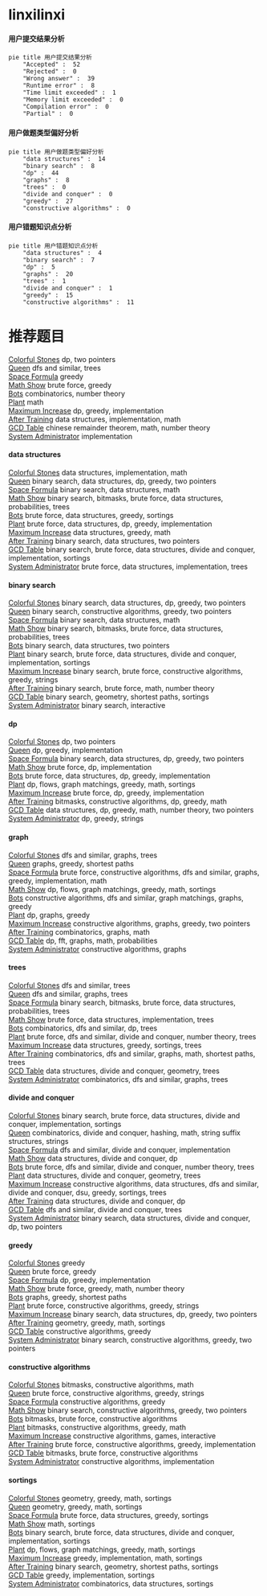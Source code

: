 # linxilinxi
<!-- tabs:start -->
#### **用户提交结果分析**

```mermaid
pie title 用户提交结果分析
    "Accepted" :  52
    "Rejected" :  0
    "Wrong answer" :  39
    "Runtime error" :  8
    "Time limit exceeded" :  1
    "Memory limit exceeded" :  0
    "Compilation error" :  0
    "Partial" :  0
```
#### **用户做题类型偏好分析**

```mermaid
pie title 用户做题类型偏好分析
    "data structures" :  14
    "binary search" :  8
    "dp" :  44
    "graphs" :  8
    "trees" :  0
    "divide and conquer" :  0
    "greedy" :  27
    "constructive algorithms" :  0
```
#### **用户错题知识点分析**

```mermaid
pie title 用户错题知识点分析
    "data structures" :  4
    "binary search" :  7
    "dp" :  5
    "graphs" :  20
    "trees" :  1
    "divide and conquer" :  1
    "greedy" :  15
    "constructive algorithms" :  11
```
<!-- tabs:end -->
# 推荐题目
[Colorful Stones](http://codeforces.com/problemset/problem/264/D)		dp,
                        two pointers		  
[Queen](http://codeforces.com/problemset/problem/1143/C)		dfs and similar,
                        trees		  
[Space Formula](http://codeforces.com/problemset/problem/1046/C)		greedy		  
[Math Show](http://codeforces.com/problemset/problem/846/B)		brute force,
                        greedy		  
[Bots](http://codeforces.com/problemset/problem/575/H)		combinatorics,
                        number theory		  
[Plant](https://codeforces.com/contest/186/problem/C)		math		  
[Maximum Increase](http://codeforces.com/problemset/problem/702/A)		dp,
                        greedy,
                        implementation		  
[After Training](http://codeforces.com/problemset/problem/195/B)		data structures,
                        implementation,
                        math		  
[GCD Table](http://codeforces.com/problemset/problem/338/D)		chinese remainder theorem,
                        math,
                        number theory		  
[System Administrator](http://codeforces.com/problemset/problem/245/A)		implementation		  
<!-- tabs:start -->
#### **data structures**
[Colorful Stones](http://codeforces.com/problemset/problem/195/B)		data structures,
                        implementation,
                        math		  
[Queen](http://codeforces.com/problemset/problem/1492/C)		binary search,
                        data structures,
                        dp,
                        greedy,
                        two pointers		  
[Space Formula](http://codeforces.com/problemset/problem/1490/G)		binary search,
                        data structures,
                        math		  
[Math Show](http://codeforces.com/problemset/problem/1479/D)		binary search,
                        bitmasks,
                        brute force,
                        data structures,
                        probabilities,
                        trees		  
[Bots](http://codeforces.com/problemset/problem/1497/A)		brute force,
                        data structures,
                        greedy,
                        sortings		  
[Plant](http://codeforces.com/problemset/problem/1491/C)		brute force,
                        data structures,
                        dp,
                        greedy,
                        implementation		  
[Maximum Increase](http://codeforces.com/problemset/problem/1492/B)		data structures,
                        greedy,
                        math		  
[After Training](http://codeforces.com/problemset/problem/1436/E)		binary search,
                        data structures,
                        two pointers		  
[GCD Table](http://codeforces.com/problemset/problem/1461/D)		binary search,
                        brute force,
                        data structures,
                        divide and conquer,
                        implementation,
                        sortings		  
[System Administrator](http://codeforces.com/problemset/problem/1511/C)		brute force,
                        data structures,
                        implementation,
                        trees		  
#### **binary search**
[Colorful Stones](http://codeforces.com/problemset/problem/1492/C)		binary search,
                        data structures,
                        dp,
                        greedy,
                        two pointers		  
[Queen](http://codeforces.com/problemset/problem/1463/D)		binary search,
                        constructive algorithms,
                        greedy,
                        two pointers		  
[Space Formula](http://codeforces.com/problemset/problem/1490/G)		binary search,
                        data structures,
                        math		  
[Math Show](http://codeforces.com/problemset/problem/1479/D)		binary search,
                        bitmasks,
                        brute force,
                        data structures,
                        probabilities,
                        trees		  
[Bots](http://codeforces.com/problemset/problem/1436/E)		binary search,
                        data structures,
                        two pointers		  
[Plant](http://codeforces.com/problemset/problem/1461/D)		binary search,
                        brute force,
                        data structures,
                        divide and conquer,
                        implementation,
                        sortings		  
[Maximum Increase](http://codeforces.com/problemset/problem/1493/C)		binary search,
                        brute force,
                        constructive algorithms,
                        greedy,
                        strings		  
[After Training](http://codeforces.com/problemset/problem/1487/D)		binary search,
                        brute force,
                        math,
                        number theory		  
[GCD Table](http://codeforces.com/problemset/problem/1486/B)		binary search,
                        geometry,
                        shortest paths,
                        sortings		  
[System Administrator](http://codeforces.com/problemset/problem/1486/C1)		binary search,
                        interactive		  
#### **dp**
[Colorful Stones](http://codeforces.com/problemset/problem/264/D)		dp,
                        two pointers		  
[Queen](http://codeforces.com/problemset/problem/702/A)		dp,
                        greedy,
                        implementation		  
[Space Formula](http://codeforces.com/problemset/problem/1492/C)		binary search,
                        data structures,
                        dp,
                        greedy,
                        two pointers		  
[Math Show](https://codeforces.com/contest/1457/problem/C)		brute force,
                        dp,
                        implementation		  
[Bots](http://codeforces.com/problemset/problem/1491/C)		brute force,
                        data structures,
                        dp,
                        greedy,
                        implementation		  
[Plant](http://codeforces.com/problemset/problem/1437/C)		dp,
                        flows,
                        graph matchings,
                        greedy,
                        math,
                        sortings		  
[Maximum Increase](http://codeforces.com/problemset/problem/1499/B)		brute force,
                        dp,
                        greedy,
                        implementation		  
[After Training](http://codeforces.com/problemset/problem/1491/D)		bitmasks,
                        constructive algorithms,
                        dp,
                        greedy,
                        math		  
[GCD Table](http://codeforces.com/problemset/problem/1497/E1)		data structures,
                        dp,
                        greedy,
                        math,
                        number theory,
                        two pointers		  
[System Administrator](http://codeforces.com/problemset/problem/1466/C)		dp,
                        greedy,
                        strings		  
#### **graph**
[Colorful Stones](http://codeforces.com/problemset/problem/115/A)		dfs and similar,
                        graphs,
                        trees		  
[Queen](http://codeforces.com/problemset/problem/545/E)		graphs,
                        greedy,
                        shortest paths		  
[Space Formula](http://codeforces.com/problemset/problem/1487/C)		brute force,
                        constructive algorithms,
                        dfs and similar,
                        graphs,
                        greedy,
                        implementation,
                        math		  
[Math Show](http://codeforces.com/problemset/problem/1437/C)		dp,
                        flows,
                        graph matchings,
                        greedy,
                        math,
                        sortings		  
[Bots](http://codeforces.com/problemset/problem/1470/D)		constructive algorithms,
                        dfs and similar,
                        graph matchings,
                        graphs,
                        greedy		  
[Plant](http://codeforces.com/problemset/problem/1476/C)		dp,
                        graphs,
                        greedy		  
[Maximum Increase](http://codeforces.com/problemset/problem/1304/D)		constructive algorithms,
                        graphs,
                        greedy,
                        two pointers		  
[After Training](http://codeforces.com/problemset/problem/1475/C)		combinatorics,
                        graphs,
                        math		  
[GCD Table](http://codeforces.com/problemset/problem/553/E)		dp,
                        fft,
                        graphs,
                        math,
                        probabilities		  
[System Administrator](http://codeforces.com/problemset/problem/1495/C)		constructive algorithms,
                        graphs		  
#### **trees**
[Colorful Stones](http://codeforces.com/problemset/problem/1143/C)		dfs and similar,
                        trees		  
[Queen](http://codeforces.com/problemset/problem/115/A)		dfs and similar,
                        graphs,
                        trees		  
[Space Formula](http://codeforces.com/problemset/problem/1479/D)		binary search,
                        bitmasks,
                        brute force,
                        data structures,
                        probabilities,
                        trees		  
[Math Show](http://codeforces.com/problemset/problem/1511/C)		brute force,
                        data structures,
                        implementation,
                        trees		  
[Bots](http://codeforces.com/problemset/problem/1499/F)		combinatorics,
                        dfs and similar,
                        dp,
                        trees		  
[Plant](http://codeforces.com/problemset/problem/1491/E)		brute force,
                        dfs and similar,
                        divide and conquer,
                        number theory,
                        trees		  
[Maximum Increase](http://codeforces.com/problemset/problem/1466/D)		data structures,
                        greedy,
                        sortings,
                        trees		  
[After Training](http://codeforces.com/problemset/problem/1495/D)		combinatorics,
                        dfs and similar,
                        graphs,
                        math,
                        shortest paths,
                        trees		  
[GCD Table](http://codeforces.com/problemset/problem/1303/G)		data structures,
                        divide and conquer,
                        geometry,
                        trees		  
[System Administrator](http://codeforces.com/problemset/problem/1454/E)		combinatorics,
                        dfs and similar,
                        graphs,
                        trees		  
#### **divide and conquer**
[Colorful Stones](http://codeforces.com/problemset/problem/1461/D)		binary search,
                        brute force,
                        data structures,
                        divide and conquer,
                        implementation,
                        sortings		  
[Queen](http://codeforces.com/problemset/problem/1466/G)		combinatorics,
                        divide and conquer,
                        hashing,
                        math,
                        string suffix structures,
                        strings		  
[Space Formula](http://codeforces.com/problemset/problem/1490/D)		dfs and similar,
                        divide and conquer,
                        implementation		  
[Math Show](https://codeforces.com/contest/1483/problem/C)		data structures,
                        divide and conquer,
                        dp		  
[Bots](http://codeforces.com/problemset/problem/1491/E)		brute force,
                        dfs and similar,
                        divide and conquer,
                        number theory,
                        trees		  
[Plant](http://codeforces.com/problemset/problem/1303/G)		data structures,
                        divide and conquer,
                        geometry,
                        trees		  
[Maximum Increase](http://codeforces.com/problemset/problem/1494/D)		constructive algorithms,
                        data structures,
                        dfs and similar,
                        divide and conquer,
                        dsu,
                        greedy,
                        sortings,
                        trees		  
[After Training](http://codeforces.com/problemset/problem/1482/E)		data structures,
                        divide and conquer,
                        dp		  
[GCD Table](http://codeforces.com/problemset/problem/566/C)		dfs and similar,
                        divide and conquer,
                        trees		  
[System Administrator](http://codeforces.com/problemset/problem/1428/F)		binary search,
                        data structures,
                        divide and conquer,
                        dp,
                        two pointers		  
#### **greedy**
[Colorful Stones](http://codeforces.com/problemset/problem/1046/C)		greedy		  
[Queen](http://codeforces.com/problemset/problem/846/B)		brute force,
                        greedy		  
[Space Formula](http://codeforces.com/problemset/problem/702/A)		dp,
                        greedy,
                        implementation		  
[Math Show](http://codeforces.com/problemset/problem/1485/A)		brute force,
                        greedy,
                        math,
                        number theory		  
[Bots](http://codeforces.com/problemset/problem/545/E)		graphs,
                        greedy,
                        shortest paths		  
[Plant](http://codeforces.com/problemset/problem/1178/E)		brute force,
                        constructive algorithms,
                        greedy,
                        strings		  
[Maximum Increase](http://codeforces.com/problemset/problem/1492/C)		binary search,
                        data structures,
                        dp,
                        greedy,
                        two pointers		  
[After Training](https://codeforces.com/contest/1496/problem/C)		geometry,
                        greedy,
                        math,
                        sortings		  
[GCD Table](http://codeforces.com/problemset/problem/1493/A)		constructive algorithms,
                        greedy		  
[System Administrator](http://codeforces.com/problemset/problem/1463/D)		binary search,
                        constructive algorithms,
                        greedy,
                        two pointers		  
#### **constructive algorithms**
[Colorful Stones](http://codeforces.com/problemset/problem/1270/C)		bitmasks,
                        constructive algorithms,
                        math		  
[Queen](http://codeforces.com/problemset/problem/1178/E)		brute force,
                        constructive algorithms,
                        greedy,
                        strings		  
[Space Formula](http://codeforces.com/problemset/problem/1493/A)		constructive algorithms,
                        greedy		  
[Math Show](http://codeforces.com/problemset/problem/1463/D)		binary search,
                        constructive algorithms,
                        greedy,
                        two pointers		  
[Bots](https://codeforces.com/contest/1456/problem/B)		bitmasks,
                        brute force,
                        constructive algorithms		  
[Plant](http://codeforces.com/problemset/problem/1492/D)		bitmasks,
                        constructive algorithms,
                        greedy,
                        math		  
[Maximum Increase](https://codeforces.com/contest/1504/problem/D)		constructive algorithms,
                        games,
                        interactive		  
[After Training](https://codeforces.com/contest/1483/problem/A)		brute force,
                        constructive algorithms,
                        greedy,
                        implementation		  
[GCD Table](https://codeforces.com/contest/1457/problem/D)		bitmasks,
                        brute force,
                        constructive algorithms		  
[System Administrator](http://codeforces.com/problemset/problem/1513/A)		constructive algorithms,
                        implementation		  
#### **sortings**
[Colorful Stones](https://codeforces.com/contest/1496/problem/C)		geometry,
                        greedy,
                        math,
                        sortings		  
[Queen](http://codeforces.com/problemset/problem/1495/A)		geometry,
                        greedy,
                        math,
                        sortings		  
[Space Formula](http://codeforces.com/problemset/problem/1497/A)		brute force,
                        data structures,
                        greedy,
                        sortings		  
[Math Show](http://codeforces.com/problemset/problem/1427/A)		math,
                        sortings		  
[Bots](http://codeforces.com/problemset/problem/1461/D)		binary search,
                        brute force,
                        data structures,
                        divide and conquer,
                        implementation,
                        sortings		  
[Plant](http://codeforces.com/problemset/problem/1437/C)		dp,
                        flows,
                        graph matchings,
                        greedy,
                        math,
                        sortings		  
[Maximum Increase](http://codeforces.com/problemset/problem/1473/A)		greedy,
                        implementation,
                        math,
                        sortings		  
[After Training](http://codeforces.com/problemset/problem/1486/B)		binary search,
                        geometry,
                        shortest paths,
                        sortings		  
[GCD Table](http://codeforces.com/problemset/problem/1480/B)		greedy,
                        implementation,
                        sortings		  
[System Administrator](http://codeforces.com/problemset/problem/1420/D)		combinatorics,
                        data structures,
                        sortings		  
<!-- tabs:end -->

